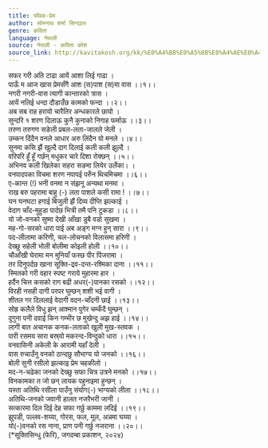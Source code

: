 ```yaml
---
title: पथिक-प्रेम
author: सोमनाथ शर्मा सिग्द्याल
genre: कविता
language: नेपाली
source: नेपाली - कविता कोश
source_link: http://kavitakosh.org/kk/%E0%A4%B8%E0%A5%8B%E0%A4%AE%E0%A4%A8%E0%A4%BE%E0%A4%A5_%E0%A4%B6%E0%A4%B0%E0%A5%8D%E0%A4%AE%E0%A4%BE_%E0%A4%B8%E0%A4%BF%E0%A4%97%E0%A5%8D%E0%A4%A6%E0%A5%8D%E0%A4%AF%E0%A4%BE%E0%A4%B2
---
```


सफर गरी अति टाढा आयें आशा लिई गाढा ।  
पाऊँ म आज खास प्रेमसँगै आश (स)पाश (स)मा वास ।।१।।  
नगरी नगरी-वास त्यागी कान्तारको त्रास ।  
आयें नलिई धन्दा दौडाउँछ कामको फन्दा ।।२।।  
अब सब राह हरायो चारैतिर अन्धकारले छायो ।  
सुन्दरि १ शरण दिलाऊ कुनै कुनाको निगाह फर्माऊ ।।३।।  
तरुण तरुगण सङेली प्रबल-लता-जालले जेली ।  
उम्कन दिंदैन वनले आधार अरु लिंदैन यो मनले ।।४।।  
सुनमा कसि झैं खुल्दै दाग दिलाई कली कली झुल्दै ।  
वरिपरि हूँ हूँ गर्छन् मधुकर चारे दिशा रोक्छन् ।।५।।  
अभिनव कली खिलेका सहरा सङमा लियेर उर्लेका। ।  
वनपादपका विचमा शरण नपापई परुँन थिचमिचमा ।।६।।  
ए-कान्त (!) भनी वनमा न संझनू अन्यथा मनमा ।  
राख बरु पहरामा बाहु (-) लता पाशले कसी रामा ! ।।७।।  
घन घनघटा हगाई बिजुली झैं दिव्य दीप्ति झल्काई ।  
वेदाग चाँद-मुहुडा पार्दछ भित्री तमै पनि टुकडा ।।८।।  
यो जो-वनको सुष्मा देखी आँखा डुबै वडो सुखमा ।  
मह-गो-सरको धारा पाई अब अङ्ग मग्न हुन् सारा ।।९।।  
पद-लीलामा करिणी, चल-लोचनको विलासमा हरिणी ।  
देख्छु सहेली भोली बोलीमा कोइली होली ।।१०।।  
चौआँखी घेरामा मन मुनियाँ फस्छ पीर पिंजरामा ।  
तर दिनुपर्दछ खाना सूक्ति-द्रव-दन्त-रश्मिका दाना ।।११।।  
स्मितको गरी वहार स्पष्ट गराये मुहारमा हार ।  
हर्दैन चित्त कसको राग बढी अधर(-)पानका रसको ।।१२।।  
विरही नसही दागी परपर घुम्छन् शशी भई वागी ।  
शीतल गर दिललाई वेदागी वदन-चाँदनी छाई ।।१३।।  
सोह्र कलैले विधु झन् आश्मान पुगेर चम्कँदै घुम्छन् ।  
दुगुना पनी दवाई किन गम्भीर छ मुखेन्दु अझ हाई ।।१४।।  
लागी बात अचानक कनक-लताको खुली मुख-स्तवक ।  
पारी रसमय सारा बस्र्यो मकरन्द-विन्दुको धारा ।।१५।।  
वनवासिनी अकेली के आरामी यहाँ देली ।  
वास रुचाउँनु वनको ठान्दछु सौभाग्य यो जनको ।।१६।।  
बोली सुनी रसीलो झल्काइ प्रेम चहकीलो ।  
मद-न-चढेका जनको देख्छु सफा चित्र उत्रने मनको ।।१७।।  
विनकामका त जो छन् लायक पहुनाइमा हुन्छन् ।  
यस्ता अतिथि रसीला पाउँनु संयोग(-) भाग्यको लीला ।।१८।।  
अतिथि-जनको जवानी हालत नजरैभरी जानी ।  
सत्कारमा दिल दिई देह सफा गर्छु काममा लदिई ।।१९।।  
झुपडी, पल्लव-शय्या, गोरस, फल, मूल, अन्नमा घय्या ।  
यो(-)वनको रस नाना, प्राण पनी गर्छु नजराना ।।२०।।  
(\*सूक्तिसिन्धु (फेरि), जगदम्बा प्रकाशन, २०२४)
